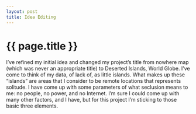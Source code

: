 ```yaml
---
layout: post
title: Idea Editing
---
```


{{ page.title }}
================

<p class="meta">

 
I’ve refined my initial idea and changed my project’s title from nowhere map (which was never an appropriate title) to Deserted Islands, World Globe. I’ve come to think of my data, of lack of, as little islands.  What makes up these “islands” are areas that I consider to be remote locations that represents solitude.  I have come up with some parameters of what seclusion means to me: no people, no power, and no Internet.  I’m sure I could come up with many other factors, and I have, but for this project I’m sticking to those basic three elements.  


